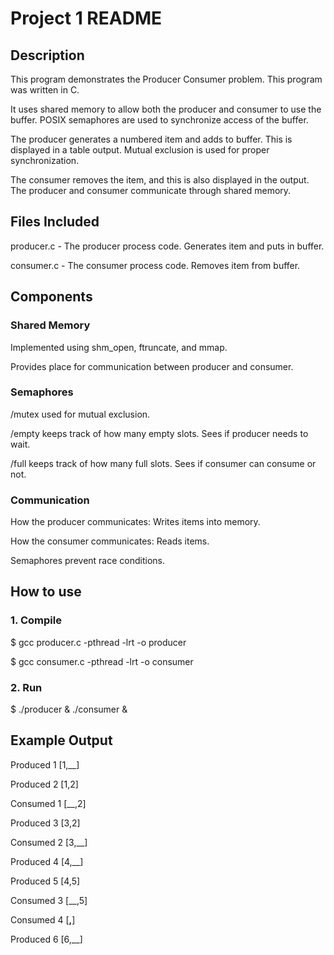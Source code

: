 # Project 1 README

## Description

This program demonstrates the Producer Consumer problem. This program was written in C. 

It uses shared memory to allow both the producer and consumer to use the buffer. POSIX semaphores are used to synchronize access of the buffer. 

The producer generates a numbered item and adds to buffer. This is displayed in a table output. Mutual exclusion is used for proper synchronization.

The consumer removes the item, and this is also displayed in the output. The producer and consumer communicate through shared memory. 

## Files Included

producer.c - The producer process code. Generates item and puts in buffer.

consumer.c - The consumer process code. Removes item from buffer.


## Components

### Shared Memory
Implemented using shm_open, ftruncate, and mmap. 

Provides place for communication between producer and consumer.

### Semaphores
/mutex used for mutual exclusion.

/empty keeps track of how many empty slots. Sees if producer needs to wait.

/full keeps track of how many full slots. Sees if consumer can consume or not.


### Communication
How the producer communicates: Writes items into memory.

How the consumer communicates: Reads items.

Semaphores prevent race conditions.


## How to use

### 1. Compile

$ gcc producer.c -pthread -lrt -o producer

$ gcc consumer.c -pthread -lrt -o consumer


### 2. Run
$ ./producer & ./consumer &

## Example Output

Produced 1 [1,__]

Produced 2 [1,2]

Consumed 1 [__,2]

Produced 3 [3,2]

Consumed 2 [3,__]

Produced 4 [4,__]

Produced 5 [4,5]

Consumed 3 [__,5]

Consumed 4 [__,__]

Produced 6 [6,__]


